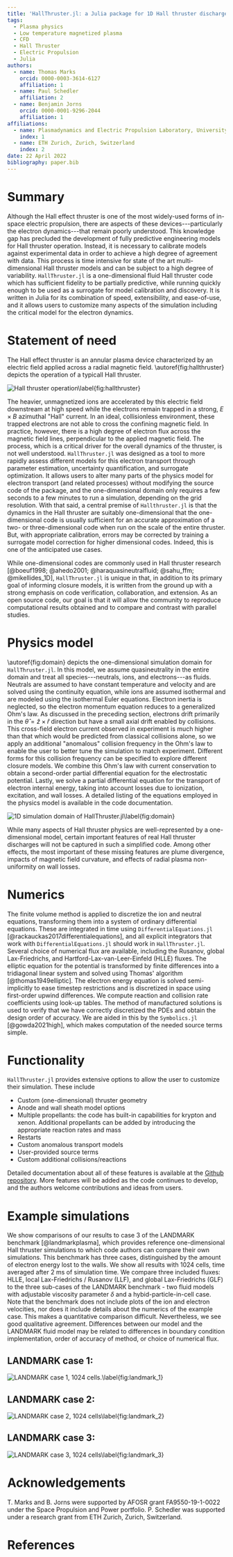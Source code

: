 ```yaml
---
title: 'HallThruster.jl: a Julia package for 1D Hall thruster discharge simulation'
tags:
  - Plasma physics
  - Low temperature magnetized plasma
  - CFD
  - Hall Thruster
  - Electric Propulsion
  - Julia
authors:
  - name: Thomas Marks
    orcid: 0000-0003-3614-6127
    affiliation: 1
  - name: Paul Schedler
    affiliation: 2
  - name: Benjamin Jorns
    orcid: 0000-0001-9296-2044
    affiliation: 1
affiliations:
  - name: Plasmadynamics and Electric Propulsion Laboratory, University of Michigan, Ann Arbor, USA
    index: 1
  - name: ETH Zurich, Zurich, Switzerland
    index: 2
date: 22 April 2022
bibliography: paper.bib
---
```


# Summary

Although the Hall effect thruster is  one of the most widely-used forms of in-space electric propulsion, there are aspects of these devices---particularly the electron dynamics---that remain poorly understood. This knowledge gap has precluded the development of fully predictive engineering models for Hall thruster operation. Instead, it is  necessary to calibrate models against experimental data in order to achieve a high degree of agreement with data. This process is  time intensive for state of the art multi-dimensional Hall thruster models and can be subject to a high degree of variability. `HallThruster.jl` is a one-dimensional fluid Hall thruster code which has sufficient fidelity to be partially predictive, while running quickly enough to be used as a surrogate for model calibration and discovery. It is written in Julia for its combination of speed, extensibility, and ease-of-use, and it allows users to customize many aspects of the simulation including the critical model for the electron dynamics.

# Statement of need

The Hall effect thruster is an  annular plasma device characterized by an electric field  applied across a radial magnetic field. \autoref{fig:hallthruster} depicts the operation of a typicall Hall thruster.

![Hall thruster operation\label{fig:hallthruster}](hallthruster.png)

The heavier, unmagnetized ions are accelerated by this electric field downstream at high speed while the electrons remain trapped in a strong, $E\times B$  azimuthal "Hall" current.  In an ideal, collisionless environment, these trapped electrons are not able to cross the confining magnetic field.  In practice, however, there is a high degree of electron flux across the magnetic field lines, perpendicular to the applied magnetic field. The process, which is a critical driver for the overall dynamics of the thruster, is not well understood. `HallThruster.jl` was designed as a tool to more rapidly assess different  models for this electron transport through parameter estimation, uncertainty quantification, and surrogate optimization.  It allows users to alter many parts of the physics model for electron transport (and related processes) without modifying the source code of the package, and the one-dimensional domain only requires a few seconds to a few minutes to run a simulation, depending on the grid resolution. With that said, a central premise of `Hallthruster.jl` is that the dynamics in the Hall thruster are suitably one-dimensional that the one-dimensional code is usually sufficient for an accurate approximation of a two- or three-dimensional code when run on the scale of the entire thruster.  But, with appropriate calibration, errors may be corrected by training a surrogate model correction for higher dimensional codes.  Indeed, this is one of the anticipated use cases.

While one-dimensional codes are commonly used in Hall thruster research [@boeuf1998; @ahedo2001; @haraquasineutralfluid; @sahu_ffm; @mikellides_1D],  `HallThruster.jl` is unique in that, in addition to its primary goal of informing closure models, it is written from the ground up with a strong emphasis on code verification, collaboration, and extension.  As an open source code, our goal is that it will allow the community to reproduce computational results obtained and to compare and contrast with parallel studies.

# Physics model

\autoref{fig:domain} depicts the one-dimensional simulation domain for `HallThruster.jl`. In this model, we assume quasineutrality in the entire domain and treat all species---neutrals, ions, and electrons---as fluids.  Neutrals are assumed to have constant temperature and velocity and are solved using the continuity equation, while ions are assumed isothermal and are modeled using the isothermal Euler equations. Electron inertia is neglected, so the electron momentum equation reduces to a generalized Ohm's law.  As discussed in the preceding section, electrons drift primarily in the $\hat{\theta} = \hat{z} \times \hat{r}$ direction but have a small axial drift enabled by collisions. This cross-field electron current observed in experiment is much higher than that which would be predicted from classical collisions alone, so we apply an additional "anomalous" collision frequency in the Ohm's law to enable the user to better tune the simulation to match experiment.  Different forms for this collision frequency can be specified to explore different closure models. We combine this Ohm's law with current conservation to obtain a second-order partial differential equation for the electrostatic potential. Lastly, we solve a partial differential equation for the transport of electron internal energy, taking into account losses due to ionization, excitation, and wall losses. A detailed listing of the equations employed in the physics model is available in the code documentation.

![1D simulation domain of HallThruster.jl\label{fig:domain}](domain.png)

While many aspects of Hall thruster physics are well-represented by a one-dimensional model, certain important features of real Hall thruster discharges will not be captured in such a simplified code. Among other effects, the most important of these missing features are plume divergence, impacts of magnetic field curvature, and effects of radial plasma non-uniformity on wall losses.

# Numerics

The finite volume method is applied to discretize the ion and neutral equations, transforming them into a system of ordinary differential equations. These are integrated in time using `DifferentialEquations.jl` [@rackauckas2017differentialequations], and all explicit integrators that work with `DifferentialEquations.jl` should work in `HallThruster.jl`. Several choice of numerical flux are available, including the Rusanov, global Lax-Friedrichs, and Hartford-Lax-van-Leer-Einfeld (HLLE) fluxes.  The elliptic equation for the potential is transformed by finite differences into a tridiagonal linear system and solved using Thomas' algorithm [@thomas1949elliptic]. The electron energy equation is solved semi-implicitly to ease timestep restrictions and is discretized in space using first-order upwind differences. We compute reaction and collision rate coefficients using look-up tables. The method of manufactured solutions is used to verify that we have correctly discretized the PDEs and obtain the design order of accuracy. We are aided in this by the `Symbolics.jl` [@gowda2021high], which makes computation of the needed source terms simple.

# Functionality

`HallThruster.jl` provides extensive options to allow the user to customize their simulation. These include

- Custom (one-dimensional) thruster geometry
- Anode and wall sheath model options
- Multiple propellants: the code has built-in capabilities for krypton and xenon. Additional propellants can be added by introducing the appropriate reaction rates and mass
- Restarts
- Custom anomalous transport models
- User-provided source terms
- Custom additional collisions/reactions

Detailed documentation about all of these features is available at the [Github repository](https://github.com/UM-PEPL/HallThruster.jl).
More features will  be added as the code continues to develop, and the authors welcome contributions and ideas from users.

# Example simulations

We show comparisons of our results to case 3 of the LANDMARK benchmark [@landmarkplasma], which provides reference one-dimensional Hall thruster simulations to which code authors can compare their own simulations. This benchmark has three cases, distinguished by the amount of electron energy lost to the walls. We show all results with 1024 cells, time averaged after 2 ms of simulation time. We compare three included fluxes: HLLE, local Lax-Friedrichs / Rusanov (LLF), and global Lax-Friedrichs (GLF) to the three sub-cases of the LANDMARK benchmark - two fluid models with adjustable viscosity parameter $\delta$ and a hybid-particle-in-cell case. Note that the benchmark does not include plots of the ion and electron velocities, nor does it include details about the numerics of the example case. This makes a quantitative comparison difficult. Nevertheless, we see good qualitative agreement. Differences between our model and the LANDMARK fluid model may be related to differences in boundary condition implementation, order of accuracy of method, or choice of numerical flux.

## LANDMARK case 1:

![LANDMARK case 1, 1024 cells.\label{fig:landmark_1}](landmark_1.png)

## LANDMARK case 2:

![LANDMARK case 2, 1024 cells\label{fig:landmark_2}](landmark_2.png)

## LANDMARK case 3:

![LANDMARK case 3, 1024 cells\label{fig:landmark_3}](landmark_3.png)

# Acknowledgements

T. Marks and B. Jorns were supported by  AFOSR grant FA9550-19-1-0022 under the Space Propulsion and Power portfolio.   P. Schedler was supported under a research grant from ETH Zurich, Zurich, Switzerland.

# References
